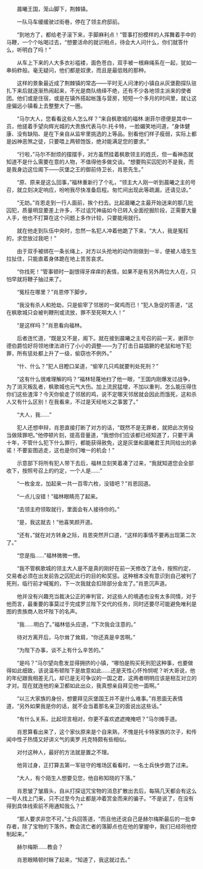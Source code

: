 　　晨曦王国，笼山脚下，荆棘镇。

　　一队马车缓缓驶过街巷，停在了领主府邸前。

　　“到地方了，都给老子滚下来，手脚麻利点！”管事打扮模样的人挥舞着手中的马鞭，一个个吆喝过去，“想要活命的就识相点，待会大人问什么，你们就答什么，听明白了吗！”

　　从车上下来的人大多衣衫褴褛，面色苍白，双手被一根麻绳系在一起，犹如一串蚂蚱般。毫无疑问，他们都是奴隶，而且是最低贱的那种。

　　这样的景象最近成了荆棘镇的常态——平时无人问津的小镇自从灰堡勘探队驻扎下来后就逐渐热闹起来，不光是商队络绎不绝，还有不少各地领主派来的使者团。他们或是住宿，或是在镇外搭起帐篷与营房，短短一个多月的时间里，就让这座偏远小镇看上去整整大了一圈。

　　“马尔大人，您看看这些人怎么样？”来自枫歌城的福林.谢菲尔德便是其中一员，他搓着手望向辉光城的大贵族代表马尔.托卡特，一脸媚笑地问道，“身体健康、没有缺陷、是在下亲自从监牢里挑选的上等品。别看他们样子瘦弱，实际上都是凶神恶煞之徒，只要喂上两顿饱饭，绝对能满足您的要求。”

　　“行啦，”马尔不耐烦的摆摆手，对方虽然挂着枫歌领主的姓氏，但一看神态就知道不是什么需要在意的人物，不值得他多做交谈。“想要购买囚犯的不是我，而是我身边这位阁下——灰堡之王的御前侍卫长，肖恩先生。”

　　“原、原来是这么回事，”福林重新行了个礼，“领主大人刚一听到晨曦之主的号召，就立刻决定响应，吩咐我尽快准备启程。匆忙间出现此等疏漏，还请见谅。”

　　“无妨。”肖恩走到一行人面前，挨个扫去。比起晨曦之主最开始送来的那几批囚犯，质量明显要差上许多，不过诅咒神庙如今已转入全面挖掘阶段，正需要大量人手，他也不打算在这个问题上多作计较，只要能用就行。

　　就在他走到队伍中央时，忽然一名犯人冲着他跪了下来，“大人，我是冤枉的，求您放过我吧！”

　　由于双手被绑在一条长绳上，对方以头抢地的动作刚做到一半，便被人墙生生拉扯住，只能直着身体跪在地上苦苦哀求。

　　“你找死！”管事顿时一副恨得牙痒痒的表情，如果不是有另外两位大人在，只怕早就将鞭子抽过来了。

　　“冤枉在哪里？”肖恩停下脚步。

　　“我没有杀人和抢劫，只是偷宰了邻居的一窝鸡而已！”犯人急促的答道，“这在枫歌城只会被判鞭刑或流放，罪不至死啊大人！”

　　“是这样吗？”肖恩看向福林。

　　后者连忙道，“既是又不是，阁下。就在接到晨曦之主号召的前一天，谢菲尔德伯爵恰好将领地律法进行了小小的调整——为了打击日益猖獗的老鼠和地下犯罪，所有惩处都上升了一级，偷窃也不例外。”

　　“什、什么？”犯人目瞪口呆道，“偷宰几只鸡就要判处死刑？”

　　“这有什么很难理解的吗？”福林轻蔑地扫了他一眼，“王国内刚爆发过战争，为了消灭叛乱者，枫歌城也元气大伤。加上流民猛增，不加以重判，怎么能压得住你们这些渣滓？今天你偷走了邻居的鸡，说不定哪天邻居就会因此而饿死，这和杀人又有什么区别！在我看来，不过是天经地义之事罢了。”

　　“大人，我……”

　　犯人还想申辩，肖恩直接打断了对方的话，“既然不是无罪者，就把此次劳役当做赎罪吧。”他停顿片刻，提高音量道，“我想你们应该都已经知道了，只要干满十年，不管什么犯下什么罪行，都能获得赦免，这是灰堡和晨曦君王共同给出的承诺！不要妄图逃走，这也是你们唯一的机会！”

　　示意部下将所有犯人带下去后，福林立刻笑着凑了过来，“我就知道您会全部收下，按照号召上的约定，一个人是……”

　　“一枚金龙，加起来一共一百零六枚，没错吧？”肖恩回道。

　　“一点儿没错！”福林眼睛亮了起来。

　　“去领主府领取就行，里面会有人接待你的。”

　　“是，我这就去！”他喜笑颜开道。

　　“还有，”就在对方转身之际，肖恩突然开口道，“这样的事情不要再出现第二次了。”

　　“您是指……”福林微微一愣。

　　“我不管枫歌城的领主大人是不是真的刚好在前一天修改了法令，按照约定，交易者必须在出发前告之囚犯此行的目的和奖惩。这种根本没有意识到自己被判了死刑，临行前才喊冤的，下一次我就会扣除部分金龙了。”肖恩沉声道。

　　他并没有兴趣充当裁决公正的审判官，对这些人的境遇也没有太多同情，对于他而言，最重要的事莫过于完成罗兰陛下交代的任务，同时还要尽可能避免唯利是图的贵族商人败坏陛下的名声。

　　“我……明白了。”福林低头应道，“下次我会注意的。”

　　待对方离开后，马尔耸了耸肩，“你还真是辛苦啊。”

　　“为陛下办事，谈不上有什么辛苦的。”

　　“是吗？”马尔望向愈发显得拥挤的小镇，“哪怕是购买死刑犯这种事，也要做得如此细致，该说温布顿陛下是故意如此……还是天性心怀怜悯呢？听大哥说，他的年纪跟我相差无几，却已是无可争议的一国之君，这两者明明应该是相互对立的才对。现在就连他的亲卫都如此出众，我真想亲自拜见他一面啊。”

　　“以三大家族的身份，想要拜见灰堡国王并不是什么难事。”肖恩面无表情道，“另外如果我是你的话，就不会当着那名亲卫的面说出这些话。”

　　“有什么关系，比起坦言相对，你更不喜欢遮遮掩掩吧？”马尔摊手道。

　　肖恩算看出来了，这个家伙原来是个自来熟，不愧是托卡特家族的次子，和传闻中性子热情又好讲义气的奥罗.托克特颇有些相似。

　　对付这种人，最好的方法就是置之不理。

　　他背过身，正打算去第一军驻守的堆场区看看时，一名士兵快步跑了过来。

　　“大人，有个陌生人想要见您，他自称知晓的下落。”

　　肖恩皱了皱眉头，自从打探诅咒宝物的消息扩散出去后，每隔几天都会有这么一号人找上门来，只不过至今为止都是冲着赏金而来的骗子。“不是说了，在没有得到具体线索前不用通知我么？”

　　“那人要求非您不可，”士兵回答道，“而且他还说自己是赫尔梅斯最后的一批幸存者，除了宝物的下落外，教会流亡者的落脚点也在他的掌握中，我们已经将他控制起来。”

　　赫尔梅斯……教会？

　　肖恩眼睛顿时眯了起来，“知道了，我这就过去。”
